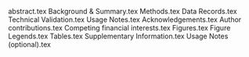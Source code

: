abstract.tex
Background & Summary.tex
Methods.tex
Data Records.tex
Technical Validation.tex
Usage Notes.tex
Acknowledgements.tex
Author contributions.tex
Competing financial interests.tex
Figures.tex
Figure Legends.tex
Tables.tex
Supplementary Information.tex
Usage Notes (optional).tex
